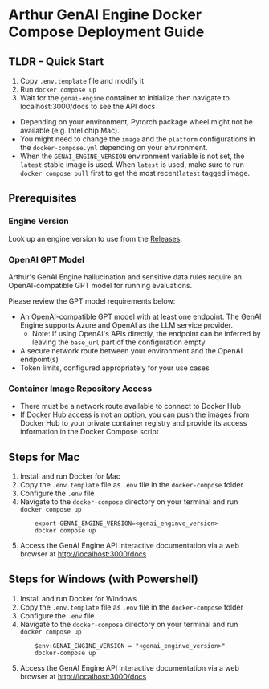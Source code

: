# Arthur GenAI Engine Docker Compose Deployment Guide

## TLDR - Quick Start

1. Copy `.env.template` file and modify it
2. Run `docker compose up`
3. Wait for the `genai-engine` container to initialize then navigate to localhost:3000/docs to see the API docs

* Depending on your environment, Pytorch package wheel might not be available (e.g. Intel chip Mac).
* You might need to change the `image` and the `platform` configurations in the `docker-compose.yml` depending on your environment.
* When the `GENAI_ENGINE_VERSION` environment variable is not set, the `latest` stable image is used. When `latest` is used, make sure to run `docker compose pull` first to get the most recent`latest` tagged image.

## Prerequisites

### Engine Version
Look up an engine version to use from the [Releases](https://github.com/arthur-ai/arthur-engine/releases).

### OpenAI GPT Model
Arthur's GenAI Engine hallucination and sensitive data rules require an OpenAI-compatible GPT model for running evaluations.

Please review the GPT model requirements below:

- An OpenAI-compatible GPT model with at least one endpoint. The GenAI Engine supports Azure and OpenAI as the LLM service provider.
  - Note: If using OpenAI's APIs directly, the endpoint can be inferred by leaving the `base_url` part of the configuration empty
- A secure network route between your environment and the OpenAI endpoint(s)
- Token limits, configured appropriately for your use cases

### Container Image Repository Access
- There must be a network route available to connect to Docker Hub
- If Docker Hub access is not an option, you can push the images from Docker Hub to your private container registry and provide its access information in the Docker Compose script

## Steps for Mac
1. Install and run Docker for Mac
2. Copy the `.env.template` file as `.env` file in the `docker-compose` folder
3. Configure the `.env` file
4. Navigate to the `docker-compose` directory on your terminal and run `docker compose up`
   ```
       export GENAI_ENGINE_VERSION=<genai_enginve_version>
       docker compose up
   ```
5. Access the GenAI Engine API interactive documentation via a web browser at [http://localhost:3000/docs](http://localhost:3000/docs)

## Steps for Windows (with Powershell)
1. Install and run Docker for Windows
2. Copy the `.env.template` file as `.env` file in the `docker-compose` folder
3. Configure the `.env` file
4. Navigate to the `docker-compose` directory on your terminal and run `docker compose up`
    ```
        $env:GENAI_ENGINE_VERSION = "<genai_enginve_version>"
        docker-compose up
    ```
5. Access the GenAI Engine API interactive documentation via a web browser at [http://localhost:3000/docs](http://localhost:3000/docs)

